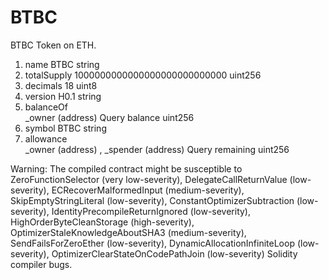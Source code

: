 # BTBC
BTBC Token on ETH.
1.  name    BTBC string
2.  totalSupply    1000000000000000000000000000 uint256
3.  decimals    18 uint8
4.  version    H0.1 string
5.  balanceOf   
   _owner (address)
   Query
 balance uint256
6.  symbol    BTBC string
7.  allowance   
   _owner (address)
, 
   _spender (address)
   Query
 remaining uint256
 
 
  Warning: The compiled contract might be susceptible to ZeroFunctionSelector (very low-severity), DelegateCallReturnValue (low-severity), ECRecoverMalformedInput (medium-severity), SkipEmptyStringLiteral (low-severity), ConstantOptimizerSubtraction (low-severity), IdentityPrecompileReturnIgnored (low-severity), HighOrderByteCleanStorage (high-severity), OptimizerStaleKnowledgeAboutSHA3 (medium-severity), SendFailsForZeroEther (low-severity), DynamicAllocationInfiniteLoop (low-severity), OptimizerClearStateOnCodePathJoin (low-severity) Solidity compiler bugs.
